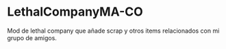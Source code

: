 # LethalCompanyMA-CO
Mod de lethal company que añade scrap y otros items relacionados con mi grupo de amigos.
